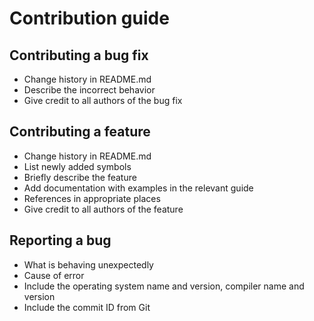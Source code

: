 # Contribution guide

## Contributing a bug fix</br>
* Change history in README.md</br>
* Describe the incorrect behavior</br>
* Give credit to all authors of the bug fix</br>

## Contributing a feature</br>
* Change history in README.md</br>
* List newly added symbols</br>
* Briefly describe the feature</br>
* Add documentation with examples in the relevant guide</br>
* References in appropriate places</br>
* Give credit to all authors of the feature</br>

## Reporting a bug</br>
* What is behaving unexpectedly
* Cause of error
* Include the operating system name and version, compiler name and version
* Include the commit ID from Git
